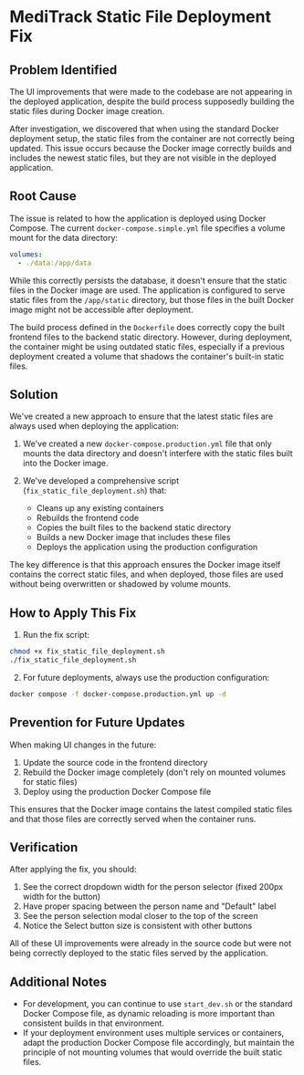 # MediTrack Static File Deployment Fix

## Problem Identified

The UI improvements that were made to the codebase are not appearing in the deployed application, despite the build process supposedly building the static files during Docker image creation.

After investigation, we discovered that when using the standard Docker deployment setup, the static files from the container are not correctly being updated. This issue occurs because the Docker image correctly builds and includes the newest static files, but they are not visible in the deployed application.

## Root Cause

The issue is related to how the application is deployed using Docker Compose. The current `docker-compose.simple.yml` file specifies a volume mount for the data directory:

```yaml
volumes:
  - ./data:/app/data
```

While this correctly persists the database, it doesn't ensure that the static files in the Docker image are used. The application is configured to serve static files from the `/app/static` directory, but those files in the built Docker image might not be accessible after deployment.

The build process defined in the `Dockerfile` does correctly copy the built frontend files to the backend static directory. However, during deployment, the container might be using outdated static files, especially if a previous deployment created a volume that shadows the container's built-in static files.

## Solution

We've created a new approach to ensure that the latest static files are always used when deploying the application:

1. We've created a new `docker-compose.production.yml` file that only mounts the data directory and doesn't interfere with the static files built into the Docker image.

2. We've developed a comprehensive script (`fix_static_file_deployment.sh`) that:
   - Cleans up any existing containers
   - Rebuilds the frontend code
   - Copies the built files to the backend static directory
   - Builds a new Docker image that includes these files
   - Deploys the application using the production configuration

The key difference is that this approach ensures the Docker image itself contains the correct static files, and when deployed, those files are used without being overwritten or shadowed by volume mounts.

## How to Apply This Fix

1. Run the fix script:

```bash
chmod +x fix_static_file_deployment.sh
./fix_static_file_deployment.sh
```

2. For future deployments, always use the production configuration:

```bash
docker compose -f docker-compose.production.yml up -d
```

## Prevention for Future Updates

When making UI changes in the future:

1. Update the source code in the frontend directory
2. Rebuild the Docker image completely (don't rely on mounted volumes for static files)
3. Deploy using the production Docker Compose file

This ensures that the Docker image contains the latest compiled static files and that those files are correctly served when the container runs.

## Verification

After applying the fix, you should:

1. See the correct dropdown width for the person selector (fixed 200px width for the button)
2. Have proper spacing between the person name and "Default" label
3. See the person selection modal closer to the top of the screen
4. Notice the Select button size is consistent with other buttons

All of these UI improvements were already in the source code but were not being correctly deployed to the static files served by the application.

## Additional Notes

- For development, you can continue to use `start_dev.sh` or the standard Docker Compose file, as dynamic reloading is more important than consistent builds in that environment.
- If your deployment environment uses multiple services or containers, adapt the production Docker Compose file accordingly, but maintain the principle of not mounting volumes that would override the built static files.